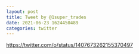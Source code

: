 ```yaml
--- 
layout: post 
title: Tweet by @1super_trades 
date: 2021-06-23 1624450489 
categories: twitter 
--- 
```

https://twitter.com/o/status/1407673262155370497